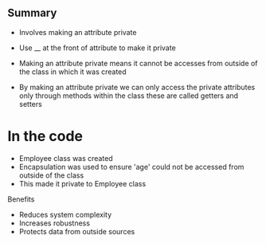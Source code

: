 ## Summary

- Involves making an attribute private

- Use __ at the front of attribute to make it private 

- Making an attribute private means it cannot be accesses from outside of the class in which it was created

- By making an attribute private we can only access the private attributes only through methods within the class 
these are called getters and setters

# In the code

- Employee class was created 
- Encapsulation was used to ensure 'age' could not be accessed from outside of the class
- This made it private to Employee class 

Benefits
- Reduces system complexity
- Increases robustness
- Protects data from outside sources
